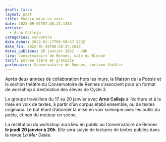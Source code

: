 ```yaml
---
draft: false
layout: post
title: Poésie mise en voix
date: 2022-09-01T07:58:37.145Z
artiste:
  - Arno Calleja
categories: rencontre
date_debut: 2022-01-17T08:58:37.223Z
date_fin: 2022-01-20T08:58:37.261Z
dates_publiees: 20 janvier 2022 · 20h
lieu: Conservatoire de Rennes, site du Blosne
tarif: Entrée libre et gratuite
partenaires: Conservatoire de Rennes, section théâtre
---
```

Après deux années de collaboration hors les murs, la Maison de la Poésie et la section théâtre du Conservatoire de Rennes s’associent pour un format de workshop à destination des élèves de Cycle 3.

Le groupe travaillera du 17 au 20 janvier avec **Arno Calleja** à l’écriture et à la mise en voix de textes, à partir d’un corpus établi ensemble, ou de textes originaux. Le but étant d’aborder la mise en voix scénique avec les outils du poète, et non du metteur en scène.

La restitution du workshop aura lieu en public au Conservatoire de Rennes **le jeudi 20 janvier à 20h**. Elle sera suivie de lectures de textes publiés dans la revue *La Mer Gelée*.
